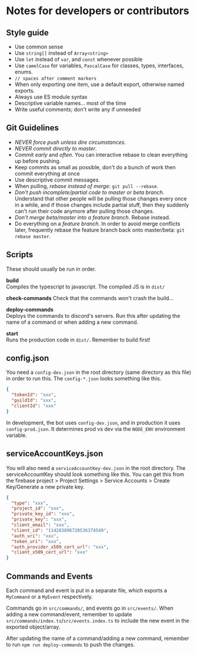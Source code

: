 # Notes for developers or contributors

## Style guide

- Use common sense
- Use `string[]` instead of `Array<string>`
- Use `let` instead of `var`, and `const` whenever possible
- Use `camelCase` for variables, `PascalCase` for classes, types, interfaces,
  enums.
- `// spaces after comment markers`
- When only exporting one item, use a default export, otherwise named exports.
- Always use ES module syntax
- Descriptive variable names... most of the time
- Write useful comments; don't write any if unneeded

## Git Guidelines

- _NEVER force push unless dire circumstances_.
- _NEVER commit directly to master_.
- Commit _early_ and _often_. You can interactive rebase to clean everything up
  before pushing.
- Keep commits as small as possible, don't do a bunch of work then commit
  everything at once
- Use descriptive commit messages.
- When pulling, _rebase instead of merge_: `git pull --rebase`.
- _Don't push incomplete/partial code to master or beta branch._ Understand that
  other people will be pulling those changes every once in a while, and if those
  changes include partial stuff, then they suddenly can't run their code anymore
  after pulling those changes.
- _Don't merge beta/master into a feature branch_. Rebase instead.
- Do everything on a _feature branch_. In order to avoid merge conflicts later,
  frequently rebase the feature branch back onto master/beta:
  `git rebase master`.

## Scripts

These should usually be run in order.

**build**  
Compiles the typescript to javascript. The compiled JS is in `dist/`

**check-commands** Check that the commands won't crash the build...

**deploy-commands**  
Deploys the commands to discord's servers. Run this after updating the name of a
command or when adding a new command.

**start**  
Runs the production code in `dist/`. Remember to build first!

## config.json

You need a `config-dev.json` in the root directory (same directory as this file)
in order to run this. The `config-*.json` looks something like this.

```json
{
  "tokenId": "xxx",
  "guildId": "xxx",
  "clientId": "xxx"
}
```

In development, the bot uses `config-dev.json`, and in production it uses
`config-prod.json`. It determines prod vs dev via the `NODE_ENV` environment
variable.

## serviceAccountKeys.json

You will also need a `serviceAccountKey-dev.json` in the root directory.
The serviceAccountKey should look something like this. You can get this from the firebase project > Project Settings > Service Accounts > Create Key/Generate a new private key.

```json
{
  "type": "xxx",
  "project_id": "xxx",
  "private_key_id": "xxx",
  "private_key": "xxx",
  "client_email": "xxx",
  "client_id": "114283896720536374549",
  "auth_uri": "xxx",
  "token_uri": "xxx",
  "auth_provider_x509_cert_url": "xxx",
  "client_x509_cert_url": "xxx"
}
```

## Commands and Events

Each command and event is put in a separate file, which exports a `MyCommand` or
a `MyEvent` respectively.

Commands go in `src/commands/`, and events go in `src/events/`. When adding a
new command/event, remember to update
`src/commands/index.ts`/`src/events.index.ts` to include the new event in the
exported object/array.

After updating the name of a command/adding a new command, remember to run
`npm run deploy-commands` to push the changes.
